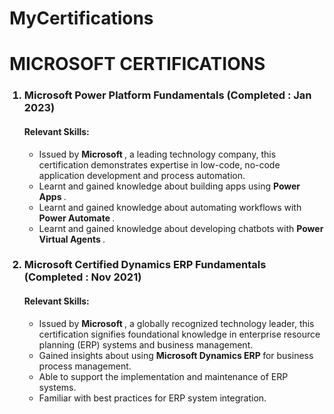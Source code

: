# MyCertifications
<h1> MICROSOFT CERTIFICATIONS </h1>
<ol>
  <b> <h3> <li> Microsoft Power Platform Fundamentals (Completed : Jan 2023) </b> </h3>
    <h4> Relevant Skills: </h4>
    <ul>
      <li> Issued by <b> Microsoft </b>, a leading technology company, this certification demonstrates expertise in low-code, no-code application development and process automation. </li>
      <li> Learnt and gained knowledge about building apps using <b> Power Apps </b>. </li>
      <li> Learnt and gained knowledge about automating workflows with <b> Power Automate </b>. </li>
      <li> Learnt and gained knowledge about developing chatbots with <b> Power Virtual Agents </b>. </li>
    </ul>  
  </li>

  <b> <h3> <li> Microsoft Certified Dynamics ERP Fundamentals (Completed : Nov 2021) </b> </h3>
    <h4> Relevant Skills: </h4>
    <ul>
      <li> Issued by <b> Microsoft </b>, a globally recognized technology leader, this certification signifies foundational knowledge in enterprise resource planning (ERP) systems and business management. </li>
      <li> Gained insights about using <b> Microsoft Dynamics ERP </b> for business process management.</li>
      <li> Able to support the implementation and maintenance of ERP systems. </li>
      <li> Familiar with best practices for ERP system integration. </li>
    </ul>  
  </li>
</ol>
